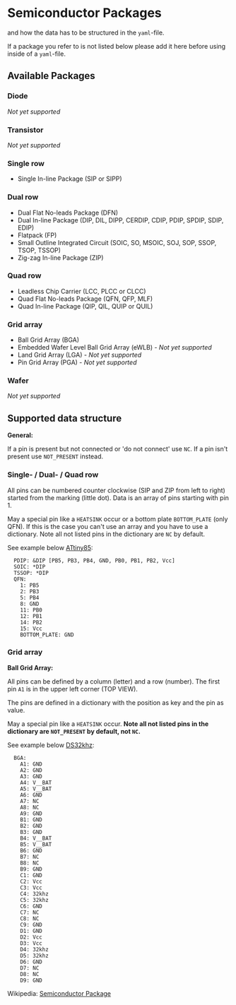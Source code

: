 # Semiconductor Packages
and how the data has to be structured in the `yaml`-file.

If a package you refer to is not listed below please add it here before using inside of a `yaml`-file.

## Available Packages


### Diode

_Not yet supported_


### Transistor

_Not yet supported_


### Single row

+ Single In-line Package (SIP or SIPP)

### Dual row

+ Dual Flat No-leads Package (DFN)
+ Dual In-line Package (DIP, DIL, DIPP, CERDIP, CDIP, PDIP, SPDIP, SDIP, EDIP)
+ Flatpack (FP)
+ Small Outline Integrated Circuit (SOIC, SO, MSOIC, SOJ, SOP, SSOP, TSOP, TSSOP)
+ Zig-zag In-line Package (ZIP)

### Quad row

+ Leadless Chip Carrier (LCC, PLCC or CLCC)
+ Quad Flat No-leads Package (QFN, QFP, MLF)
+ Quad In-line Package (QIP, QIL, QUIP or QUIL)


### Grid array

+ Ball Grid Array (BGA)
+ Embedded Wafer Level Ball Grid Array (eWLB) - _Not yet supported_
+ Land Grid Array (LGA) - _Not yet supported_
+ Pin Grid Array (PGA) - _Not yet supported_


### Wafer

_Not yet supported_


## Supported data structure

**General:**

If a pin is present but not connected or 'do not connect' use `NC`.
If a pin isn't present use `NOT_PRESENT` instead.


### Single- / Dual- / Quad row

All pins can be numbered counter clockwise (SIP and ZIP from left to right) started from the marking (little dot).
Data is an array of pins starting with pin 1.

May a special pin like a `HEATSINK` occur or a bottom plate `BOTTOM_PLATE` (only QFN).
If this is the case you can't use an array and you have to use a dictionary.
Note all not listed pins in the dictionary are `NC` by default.

See example below [ATtiny85](http://www.atmel.com/Images/atmel-2586-avr-8-bit-microcontroller-attiny25-attiny45-attiny85_datasheet.pdf):
```
  PDIP: &DIP [PB5, PB3, PB4, GND, PB0, PB1, PB2, Vcc]
  SOIC: *DIP
  TSSOP: *DIP
  QFN:
    1: PB5
    2: PB3
    5: PB4
    8: GND
    11: PB0
    12: PB1
    14: PB2
    15: Vcc
    BOTTOM_PLATE: GND
```

### Grid array

**Ball Grid Array:**

All pins can be defined by a column (letter) and a row (number).
The first pin `A1` is in the upper left corner (TOP VIEW).

The pins are defined in a dictionary with the position as key and the pin as value.

May a special pin like a `HEATSINK` occur.
**Note all not listed pins in the dictionary are `NOT_PRESENT` by default, not `NC`.**

See example below [DS32khz](http://datasheets.maximintegrated.com/en/ds/DS32kHz.pdf):
```
  BGA:
    A1: GND
    A2: GND
    A3: GND
    A4: V__BAT
    A5: V__BAT
    A6: GND
    A7: NC
    A8: NC
    A9: GND
    B1: GND
    B2: GND
    B3: GND
    B4: V__BAT
    B5: V__BAT
    B6: GND
    B7: NC
    B8: NC
    B9: GND
    C1: GND
    C2: Vcc
    C3: Vcc
    C4: 32khz
    C5: 32khz
    C6: GND
    C7: NC
    C8: NC
    C9: GND
    D1: GND
    D2: Vcc
    D3: Vcc
    D4: 32khz
    D5: 32khz
    D6: GND
    D7: NC
    D8: NC
    D9: GND
```


Wikipedia: [Semiconductor Package](https://en.wikipedia.org/wiki/Semiconductor_package)